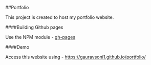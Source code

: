 ##Portfolio

This project is created to host my portfolio website.

####Building Github pages 

Use the NPM module - [gh-pages](https://www.npmjs.com/package/gh-pages)

####Demo

Access this website using - https://gauravsoni1.github.io/portfolio/

